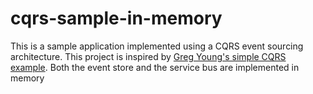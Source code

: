 # cqrs-sample-in-memory
This is a sample application implemented using a CQRS event sourcing architecture. This project is inspired by [Greg Young's simple CQRS example](https://github.com/gregoryyoung/m-r). Both the event store and the service bus are implemented in memory
